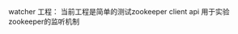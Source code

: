 watcher 工程：
            当前工程是简单的测试zookeeper client api
            用于实验zookeeper的监听机制
            
      

